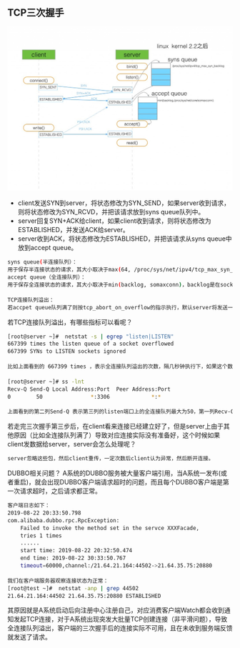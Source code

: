 ## TCP三次握手
[![Build Status](../images/SYN.jpg)](https://travis-ci.org/GuozhuHe/webspider)
* client发送SYN到server，将状态修改为SYN_SEND，如果server收到请求，则将状态修改为SYN_RCVD，并把该请求放到syns queue队列中。
* server回复SYN+ACK给client，如果client收到请求，则将状态修改为ESTABLISHED，并发送ACK给server。
* server收到ACK，将状态修改为ESTABLISHED，并把该请求从syns queue中放到accept queue。
```bash
syns queue(半连接队列）：
用于保存半连接状态的请求，其大小取决于max(64, /proc/sys/net/ipv4/tcp_max_syn_backlog)，不过这个设置有效的前提是系统的syncookies功能被禁用。
accept queue（全连接队列）：
用于保存全连接状态的请求，其大小取决于min(backlog, somaxconn)，backlog是在socket创建的时候传入的参数，somaxconn是一个os级别的系统参数（通过/proc/sys/net/core/somaxconn指定）。

TCP连接队列溢出：
若accpet queue队列满了则按tcp_abort_on_overflow的指示执行，默认server将发送一个ECONNREFUSED错误信息Connection refused给client；当tcp_abort_on_overflow=0 时server过一段时间再次发送syn+ack给client。

```
若TCP连接队列溢出，有哪些指标可以看呢？
```bash
[root@server ~]#  netstat -s | egrep "listen|LISTEN" 
667399 times the listen queue of a socket overflowed
667399 SYNs to LISTEN sockets ignored

比如上面看到的 667399 times ，表示全连接队列溢出的次数，隔几秒钟执行下，如果这个数字一直在增加的话肯定全连接队列偶尔满了。

[root@server ~]# ss -lnt
Recv-Q Send-Q Local Address:Port  Peer Address:Port 
0        50               *:3306             *:* 

上面看到的第二列Send-Q 表示第三列的listen端口上的全连接队列最大为50，第一列Recv-Q为全连接队列当前使用了多少。
```
若走完三次握手第三步后，在client看来连接已经建立好了，但是server上由于其他原因（比如全连接队列满了）导致对应连接实际没有准备好，这个时候如果client发数据给server，server会怎么处理呢？
```bash
server忽略这些包，然后client重传，一定次数后client认为异常，然后断开连接。
```
DUBBO相关问题？
A系统的DUBBO服务被大量客户端引用，当A系统一发布(或者重启)，就会出现DUBBO客户端请求超时的问题，而且每个DUBBO客户端是第一次请求超时，之后请求都正常。
```bash
客户端日志如下：
2019-08-22 20:33:50.798
com.alibaba.dubbo.rpc.RpcException:
	Failed to invoke the method set in the servce XXXFacade,
	tries 1 times
	......
	start time: 2019-08-22 20:32:50.474
	end time: 2019-08-22 30:33:50.767 
	timeout=60000,channel:/21.64.21.164:44502->21.64.35.75:20880

我们在客户端服务器观察连接状态为正常：
[root@test ~]#  netstat -anp | grep 44502
21.64.21.164:44502 21.64.35.75:20880 ESTABLISHED
```
其原因就是A系统启动后向注册中心注册自己，对应消费客户端Watch都会收到通知发起TCP连接，对于A系统出现突发大批量TCP创建连接（非平滑问题），导致全连接队列溢出，客户端的三次握手后的连接实际不可用，且在未收到服务端反馈就发送了请求。
